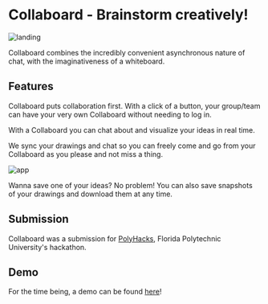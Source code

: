 # Collaboard - Brainstorm creatively!

![landing](http://i.imgur.com/A61YyuA.jpg)

Collaboard combines the incredibly convenient asynchronous nature of chat, with the imaginativeness of a whiteboard.

## Features

Collaboard puts collaboration first. With a click of a button, your group/team can have your very own Collaboard without needing to log in.

With a Collaboard you can chat about and visualize your ideas in real time.

We sync your drawings and chat so you can freely come and go from your Collaboard as you please and not miss a thing.

![app](http://i.imgur.com/YuaU6gV.jpg)

Wanna save one of your ideas? No problem! You can also save snapshots of your drawings and download them at any time.

## Submission

Collaboard was a submission for [PolyHacks](polyhacks.com), Florida Polytechnic University's hackathon.

## Demo

For the time being, a demo can be found [here](http://containers.eastus2.cloudapp.azure.com:3000/)!
